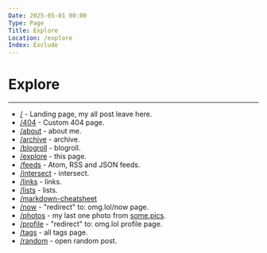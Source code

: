 ```yaml
---
Date: 2025-05-01 00:00
Type: Page
Title: Explore
Location: /explore
Index: Exclude
---
```


# Explore

---

- [/](/) - Landing page, my all post leave here.
- [/404](/404) - Custom 404 page.
- [/about](/about) - about me.
- [/archive](/archive) - archive.
- [/blogroll](/blogroll) - blogroll.
- [/explore](/explore) - this page.
- [/feeds](/feeds) - Atom, RSS and JSON feeds.
- [/intersect](/intersect) - intersect.
- [/links](/links) - links.
- [/lists](/lists) - lists.
- [/markdown-cheatsheet](/markdown-cheatsheet)
- [/now](/now) - "redirect" to: omg.lol/now page.
- [/photos](/photos) - my last one photo from [some.pics](https://luxury-format.some.pics).
- [/profile](/profile) - "redirect" to: omg.lol profile page.
- [/tags](/tags) - all tags page.
- [/random](/random) - open random post.
